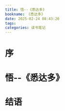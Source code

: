 ```yaml
---
title: 悟--《悉达多》
bookname: 《悉达多》
date: 2025-02-24 08:43:20
tags:
categories: 读书笔记
---
```


# 序

<!-- more -->

# 悟--《悉达多》

# 结语


